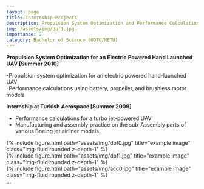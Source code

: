 ```yaml
---
layout: page
title: Internship Projects
description: Propulsion System Optimization and Performance Calculations
img: /assets/img/dbf1.jpg
importance: 2
category: Bachelor of Science (ODTU/METU)
---
```

 

**Propulsion System Optimization for an Electric Powered Hand Launched UAV [Summer 2010]** 
 
 -Propulsion system optimization for  an electric powered hand-launched UAV  
 -Performance calculations using battery, propeller, and brushless motor models


**Internship at Turkish Aerospace [Summer 2009]** 

 - Performance calculations for a turbo jet-powered UAV
 - Manufacturing and assembly practice on the sub-Assembly parts of various Boeing jet airliner models


<div class="row">
    <div class="col-sm mt-3 mt-md-0">
        {% include figure.html path="assets/img/dbf0.jpg" title="example image" class="img-fluid rounded z-depth-1" %}
    </div>
    <div class="col-sm mt-3 mt-md-0">
        {% include figure.html path="assets/img/dbf1.jpg" title="example image" class="img-fluid rounded z-depth-1" %}
    </div>
    <div class="col-sm mt-3 mt-md-0">
        {% include figure.html path="assets/img/acc0.jpg" title="example image" class="img-fluid rounded z-depth-1" %}
    </div>
</div>
<div class="caption">
    ...
</div>
 
 
 
